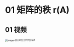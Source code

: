 # 01 矩阵的秩 r(A)



## 01 视频

<img src="https://cvp.oss-cn-shanghai.aliyuncs.com/202410221717296.png" alt="image-20241022171750167" style="zoom:50%;" />
